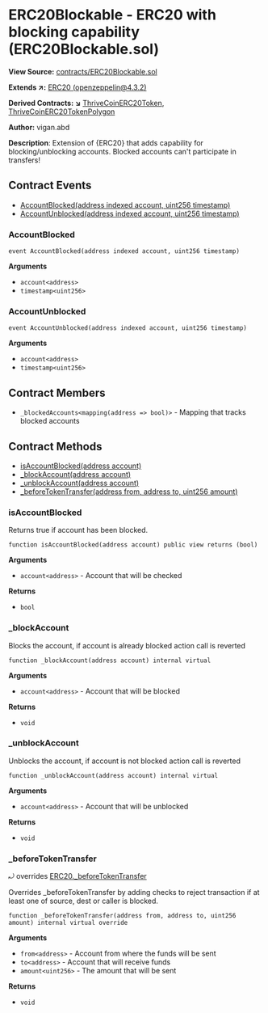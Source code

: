 # ERC20Blockable - ERC20 with blocking capability (ERC20Blockable.sol)

**View Source:** [contracts/ERC20Blockable.sol](../contracts/ERC20Blockable.sol)

**Extends ↗:** [ERC20 (openzeppelin@4.3.2)](https://github.com/OpenZeppelin/openzeppelin-contracts/blob/v4.3.2/contracts/token/ERC20/ERC20.sol)

**Derived Contracts: ↘** [ThriveCoinERC20Token](ThriveCoinERC20Token.md), [ThriveCoinERC20TokenPolygon](ThriveCoinERC20TokenPolygon.md)

**Author:** vigan.abd

**Description**: Extension of {ERC20} that adds capability for blocking/unblocking 
accounts. Blocked accounts can't participate in transfers!

## Contract Events
- [AccountBlocked(address indexed account, uint256 timestamp)](#AccountBlocked)
- [AccountUnblocked(address indexed account, uint256 timestamp)](#AccountUnblocked)

### AccountBlocked
```solidity
event AccountBlocked(address indexed account, uint256 timestamp)
```

**Arguments**
- `account<address>`
- `timestamp<uint256>`

### AccountUnblocked
```solidity
event AccountUnblocked(address indexed account, uint256 timestamp)
```

**Arguments**
- `account<address>`
- `timestamp<uint256>`

## Contract Members
- `_blockedAccounts<mapping(address => bool)>` - Mapping that tracks blocked accounts

## Contract Methods
- [isAccountBlocked(address account)](#isAccountBlocked)
- [_blockAccount(address account)](#_blockAccount)
- [_unblockAccount(address account)](#_unblockAccount)
- [_beforeTokenTransfer(address from, address to, uint256 amount)](#_beforeTokenTransfer)

### isAccountBlocked
Returns true if account has been blocked.
```solidity
function isAccountBlocked(address account) public view returns (bool)
```

**Arguments**
- `account<address>` - Account that will be checked

**Returns**
- `bool` 

### _blockAccount
Blocks the account, if account is already blocked action call is reverted
```solidity
function _blockAccount(address account) internal virtual
```

**Arguments**
- `account<address>` - Account that will be blocked

**Returns**
- `void` 

### _unblockAccount
Unblocks the account, if account is not blocked action call is reverted
```solidity
function _unblockAccount(address account) internal virtual
```

**Arguments**
- `account<address>` - Account that will be unblocked

**Returns**
- `void` 

### _beforeTokenTransfer
⤾ overrides [ERC20._beforeTokenTransfer](https://github.com/OpenZeppelin/openzeppelin-contracts/blob/v4.3.2/contracts/token/ERC20/ERC20.sol#L330)

Overrides _beforeTokenTransfer by adding checks to reject transaction if 
at least one of source, dest or caller is blocked.
```solidity
function _beforeTokenTransfer(address from, address to, uint256 amount) internal virtual override
```

**Arguments**
- `from<address>` - Account from where the funds will be sent
- `to<address>` - Account that will receive funds
- `amount<uint256>` - The amount that will be sent

**Returns**
- `void` 
